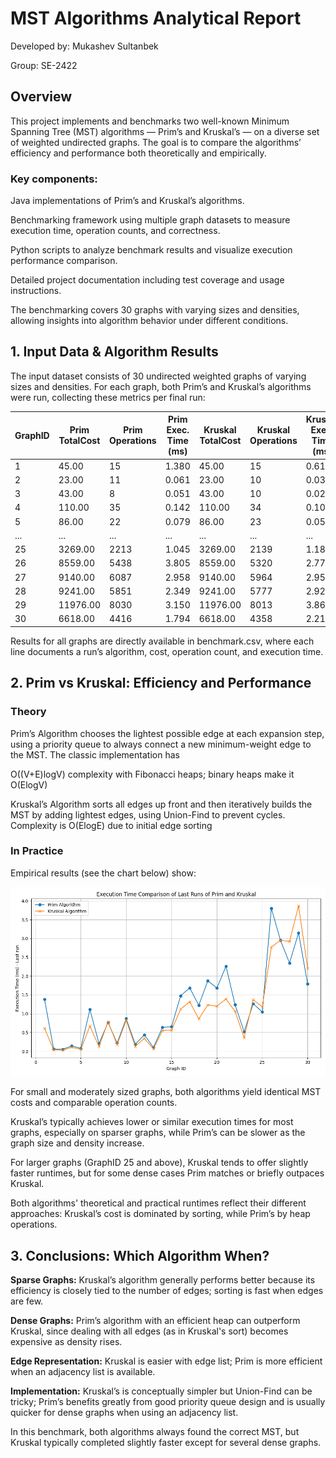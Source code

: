 # MST Algorithms Analytical Report

Developed by: Mukashev Sultanbek

Group: SE-2422
## Overview

This project implements and benchmarks two well-known Minimum Spanning Tree (MST) algorithms — Prim’s and Kruskal’s — on a diverse set of weighted undirected graphs. The goal is to compare the algorithms’ efficiency and performance both theoretically and empirically.

### Key components:

Java implementations of Prim’s and Kruskal’s algorithms.

Benchmarking framework using multiple graph datasets to measure execution time, operation counts, and correctness.

Python scripts to analyze benchmark results and visualize execution performance comparison.

Detailed project documentation including test coverage and usage instructions.

The benchmarking covers 30 graphs with varying sizes and densities, allowing insights into algorithm behavior under different conditions.


## 1. Input Data & Algorithm Results
   The input dataset consists of 30 undirected weighted graphs of varying sizes and densities. For each graph, both Prim’s and Kruskal’s algorithms were run, collecting these metrics per final run:

| GraphID | Prim TotalCost | Prim Operations | Prim Exec. Time (ms) | Kruskal TotalCost | Kruskal Operations | Kruskal Exec. Time (ms) |
|---------|---------------|----------------|----------------------|-------------------|--------------------|-------------------------|
| 1       | 45.00 | 15 | 1.380 | 45.00 | 15 | 0.612 |
| 2       | 23.00 | 11 | 0.061 | 23.00 | 10 | 0.035 |
| 3       | 43.00 | 8 | 0.051 | 43.00 | 10 | 0.027 |
| 4       | 110.00 | 35 | 0.142 | 110.00 | 34 | 0.106 |
| 5       | 86.00 | 22 | 0.079 | 86.00 | 23 | 0.050 |
| ...     | ... | ... | ... | ... | ... | ... |
| 25      | 3269.00 | 2213 | 1.045 | 3269.00 | 2139 | 1.183 |
| 26      | 8559.00 | 5438 | 3.805 | 8559.00 | 5320 | 2.771 |
| 27      | 9140.00 | 6087 | 2.958 | 9140.00 | 5964 | 2.955 |
| 28      | 9241.00 | 5851 | 2.349 | 9241.00 | 5777 | 2.923 |
| 29      | 11976.00 | 8030 | 3.150 | 11976.00 | 8013 | 3.868 |
| 30      | 6618.00 | 4416 | 1.794 | 6618.00 | 4358 | 2.212 |

Results for all graphs are directly available in benchmark.csv, where each line documents a run’s algorithm, cost, operation count, and execution time.

## 2. Prim vs Kruskal: Efficiency and Performance
### Theory

Prim’s Algorithm chooses the lightest possible edge at each expansion step, using a priority queue to always connect a new minimum-weight edge to the MST. The classic implementation has

O((V+E)logV) complexity with Fibonacci heaps; binary heaps make it O(ElogV)

Kruskal’s Algorithm sorts all edges up front and then iteratively builds the MST by adding lightest edges, using Union-Find to prevent cycles. Complexity is
O(ElogE) due to initial edge sorting

### In Practice
Empirical results (see the chart below) show:

![alt text](datasets/benchmark_last_run_comparison.png)

For small and moderately sized graphs, both algorithms yield identical MST costs and comparable operation counts.

Kruskal’s typically achieves lower or similar execution times for most graphs, especially on sparser graphs, while Prim’s can be slower as the graph size and density increase.

For larger graphs (GraphID 25 and above), Kruskal tends to offer slightly faster runtimes, but for some dense cases Prim matches or briefly outpaces Kruskal.

Both algorithms' theoretical and practical runtimes reflect their different approaches: Kruskal’s cost is dominated by sorting, while Prim’s by heap operations.

## 3. Conclusions: Which Algorithm When?
**Sparse Graphs:** Kruskal’s algorithm generally performs better because its efficiency is closely tied to the number of edges; sorting is fast when edges are few.

**Dense Graphs:** Prim’s algorithm with an efficient heap can outperform Kruskal, since dealing with all edges (as in Kruskal's sort) becomes expensive as density rises.

**Edge Representation:** Kruskal is easier with edge list; Prim is more efficient when an adjacency list is available.

**Implementation:** Kruskal’s is conceptually simpler but Union-Find can be tricky; Prim’s benefits greatly from good priority queue design and is usually quicker for dense graphs when using an adjacency list.

In this benchmark, both algorithms always found the correct MST, but Kruskal typically completed slightly faster except for several dense graphs.


